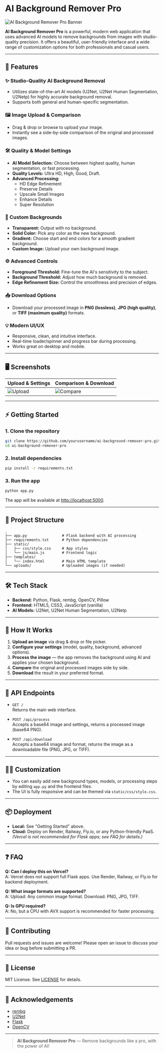 # AI Background Remover Pro

![AI Background Remover Pro Banner](https://imgur.com/your-banner.png) <!-- (Replace with your own banner if you have one) -->

**AI Background Remover Pro** is a powerful, modern web application that uses advanced AI models to remove backgrounds from images with studio-quality precision. It offers a beautiful, user-friendly interface and a wide range of customization options for both professionals and casual users.

---

## 🚀 Features

### ✨ Studio-Quality AI Background Removal
- Utilizes state-of-the-art AI models (U2Net, U2Net Human Segmentation, U2Netp) for highly accurate background removal.
- Supports both general and human-specific segmentation.

### 🖼️ Image Upload & Comparison
- Drag & drop or browse to upload your image.
- Instantly see a side-by-side comparison of the original and processed images.

### 🛠️ Quality & Model Settings
- **AI Model Selection:** Choose between highest quality, human segmentation, or fast processing.
- **Quality Levels:** Ultra HD, High, Good, Draft.
- **Advanced Processing:** 
  - HD Edge Refinement
  - Preserve Details
  - Upscale Small Images
  - Enhance Details
  - Super Resolution

### 🎨 Custom Backgrounds
- **Transparent:** Output with no background.
- **Solid Color:** Pick any color as the new background.
- **Gradient:** Choose start and end colors for a smooth gradient background.
- **Custom Image:** Upload your own background image.

### ⚙️ Advanced Controls
- **Foreground Threshold:** Fine-tune the AI's sensitivity to the subject.
- **Background Threshold:** Adjust how much background is removed.
- **Edge Refinement Size:** Control the smoothness and precision of edges.

### 📥 Download Options
- Download your processed image in **PNG (lossless)**, **JPG (high quality)**, or **TIFF (maximum quality)** formats.

### 💡 Modern UI/UX
- Responsive, clean, and intuitive interface.
- Real-time loader/spinner and progress bar during processing.
- Works great on desktop and mobile.

---

## 🖥️ Screenshots

| Upload & Settings | Comparison & Download |
|-------------------|----------------------|
| ![Upload](https://imgur.com/your-upload.png) | ![Compare](https://imgur.com/your-compare.png) |

---

## ⚡ Getting Started

### 1. Clone the repository
```bash
git clone https://github.com/yourusername/ai-background-remover-pro.git
cd ai-background-remover-pro
```

### 2. Install dependencies
```bash
pip install -r requirements.txt
```

### 3. Run the app
```bash
python app.py
```
The app will be available at [http://localhost:5000](http://localhost:5000).

---

## 🧩 Project Structure

```
.
├── app.py                # Flask backend with AI processing
├── requirements.txt      # Python dependencies
├── static/
│   ├── css/style.css     # App styles
│   └── js/main.js        # Frontend logic
├── templates/
│   └── index.html        # Main HTML template
└── uploads/              # Uploaded images (if needed)
```

---

## 🛠️ Tech Stack

- **Backend:** Python, Flask, rembg, OpenCV, Pillow
- **Frontend:** HTML5, CSS3, JavaScript (vanilla)
- **AI Models:** U2Net, U2Net Human Segmentation, U2Netp

---

## 🌟 How It Works

1. **Upload an image** via drag & drop or file picker.
2. **Configure your settings** (model, quality, background, advanced options).
3. **Process the image** — the app removes the background using AI and applies your chosen background.
4. **Compare** the original and processed images side by side.
5. **Download** the result in your preferred format.

---

## 📝 API Endpoints

- `GET /`  
  Returns the main web interface.

- `POST /api/process`  
  Accepts a base64 image and settings, returns a processed image (base64 PNG).

- `POST /api/download`  
  Accepts a base64 image and format, returns the image as a downloadable file (PNG, JPG, or TIFF).

---

## 🧑‍💻 Customization

- You can easily add new background types, models, or processing steps by editing `app.py` and the frontend files.
- The UI is fully responsive and can be themed via `static/css/style.css`.

---

## 📦 Deployment

- **Local:** See "Getting Started" above.
- **Cloud:** Deploy on Render, Railway, Fly.io, or any Python-friendly PaaS.  
  *(Vercel is not recommended for Flask apps; see FAQ for details.)*

---

## ❓ FAQ

**Q: Can I deploy this on Vercel?**  
A: Vercel does not support full Flask apps. Use Render, Railway, or Fly.io for backend deployment.

**Q: What image formats are supported?**  
A: Upload: Any common image format. Download: PNG, JPG, TIFF.

**Q: Is GPU required?**  
A: No, but a CPU with AVX support is recommended for faster processing.

---

## 🤝 Contributing

Pull requests and issues are welcome! Please open an issue to discuss your idea or bug before submitting a PR.

---

## 📄 License

MIT License. See [LICENSE](LICENSE) for details.

---

## 🙏 Acknowledgements

- [rembg](https://github.com/danielgatis/rembg)
- [U2Net](https://github.com/xuebinqin/U-2-Net)
- [Flask](https://flask.palletsprojects.com/)
- [OpenCV](https://opencv.org/)

---

> **AI Background Remover Pro** — Remove backgrounds like a pro, with the power of AI!
